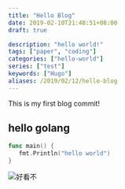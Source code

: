 ```yaml
---
title: "Hello Blog"
date: 2019-02-10T21:48:51+08:00
draft: true

description: "hello world!"
tags: ["paper", "coding"]
categories: ["hello-world"]
series: ["test"]
keywords: ["Hugo"]
aliases: /2019/02/12/hello-blog
---
```


This is my first blog commit!
## hello golang

``` go
func main() {
   fmt.Println("hello world")
}
```

![好看不](http://ww2.sinaimg.cn/large/5e8cb366jw1e62o63tkv3j20dh078q5a.jpg)

